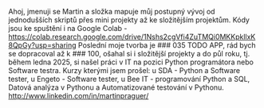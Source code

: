 Ahoj, jmenuji se Martin a složka mapuje můj postupný vývoj od jednodušších skriptů přes mini projekty až ke složitějším projektům.
Kódy jsou ke spuštění i na Google Colab - https://colab.research.google.com/drive/1Nshs2cgVfi4ZuTMQi0MKKpkllxK8QpGy?usp=sharing
Poslední moje tvorba je ### 035 TODO APP, rád bych se dopracoval až k ### 100, ošahal si i složitější projekty a do půl roku, tj. během ledna 2025, si našel práci v IT na pozici Python programátora nebo Software testra.
Kurzy kterými jsem prošel: u SDA - Python a Software tester, u Engeto - Software tester, u Bee IT - programování Python a SQL, Datová analýza v Pythonu a Automatizované testování v Pythonu. http://www.linkedin.com/in/martinpraguer/
